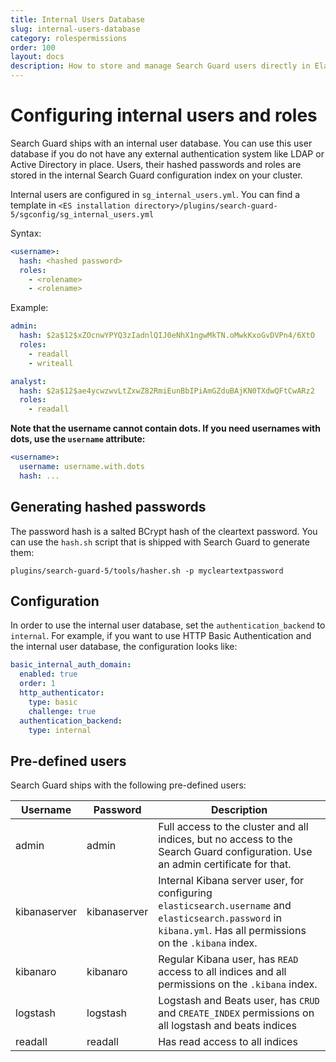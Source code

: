 ```yaml
---
title: Internal Users Database
slug: internal-users-database
category: rolespermissions
order: 100
layout: docs
description: How to store and manage Search Guard users directly in Elasticsearch by using the Internal Users Database.
---
```

<!---
Copyright 2017 floragunn GmbH
-->

# Configuring internal users and roles

Search Guard ships with an internal user database. You can use this user database if you do not have any external authentication system like LDAP or Active Directory in place. Users, their hashed passwords and roles are stored in the internal Search Guard configuration index on your cluster.

Internal users are configured in `sg_internal_users.yml`. You can find a template in `<ES installation directory>/plugins/search-guard-5/sgconfig/sg_internal_users.yml`

Syntax:

```yaml
<username>:
  hash: <hashed password>
  roles:
    - <rolename>
    - <rolename>
```

Example:

```yaml
admin:
  hash: $2a$12$xZOcnwYPYQ3zIadnlQIJ0eNhX1ngwMkTN.oMwkKxoGvDVPn4/6XtO
  roles:
    - readall
    - writeall

analyst:
  hash: $2a$12$ae4ycwzwvLtZxwZ82RmiEunBbIPiAmGZduBAjKN0TXdwQFtCwARz2
  roles:
    - readall

```

**Note that the username cannot contain dots. If you need usernames with dots, use the `username` attribute:**

```yaml
<username>:
  username: username.with.dots
  hash: ...
```

## Generating hashed passwords

The password hash is a salted BCrypt hash of the cleartext password. You can use the `hash.sh` script that is shipped with Search Guard to generate them:

``plugins/search-guard-5/tools/hasher.sh -p mycleartextpassword``

## Configuration

In order to use the internal user database, set the `authentication_backend` to `internal`. For example, if you want to use HTTP Basic Authentication and the internal user database, the configuration looks like:

```yaml
basic_internal_auth_domain:
  enabled: true
  order: 1
  http_authenticator:
    type: basic
    challenge: true
  authentication_backend:
    type: internal
```

## Pre-defined users

Search Guard ships with the following pre-defined users:

| Username | Password | Description |
|---|---|---|
| admin | admin | Full access to the cluster and all indices, but no access to the Search Guard configuration. Use an admin certificate for that. |
| kibanaserver | kibanaserver | Internal Kibana server user, for configuring `elasticsearch.username` and `elasticsearch.password` in `kibana.yml`. Has all permissions on the `.kibana` index. |
| kibanaro | kibanaro | Regular Kibana user, has `READ` access to all indices and   all permissions on the `.kibana` index. |
| logstash | logstash | Logstash and Beats user, has `CRUD` and `CREATE_INDEX`  permissions on all logstash and beats indices |
| readall | readall | Has read access to all indices |
